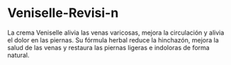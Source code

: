 # Veniselle-Revisi-n
La crema Veniselle alivia las venas varicosas, mejora la circulación y alivia el dolor en las piernas. Su fórmula herbal reduce la hinchazón, mejora la salud de las venas y restaura las piernas ligeras e indoloras de forma natural.
